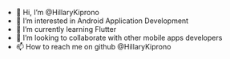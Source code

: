 - 👋 Hi, I’m @HillaryKiprono
- 👀 I’m interested in  Android Application Development
- 🌱 I’m currently learning Flutter 
- 💞️ I’m looking to collaborate with other mobile apps developers
- 📫 How to reach me on github @HillaryKiprono

<!---
HillaryKiprono/HillaryKiprono is a ✨ special ✨ repository because its `README.md` (this file) appears on your GitHub profile.
You can click the Preview link to take a look at your changes.
--->
